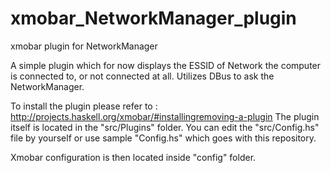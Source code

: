 # xmobar_NetworkManager_plugin
xmobar plugin for NetworkManager

A simple plugin which for now displays the ESSID of Network the computer is connected to, or not connected at all.
Utilizes DBus to ask the NetworkManager. 

To install the plugin please refer to : http://projects.haskell.org/xmobar/#installingremoving-a-plugin
The plugin itself is located in the "src/Plugins" folder. You can edit the "src/Config.hs" file by yourself or use sample
"Config.hs" which goes with this repository. 

Xmobar configuration is then located inside "config" folder.
